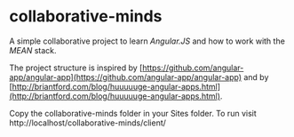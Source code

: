 collaborative-minds
===================

A simple collaborative project to learn *Angular.JS* and how to work with the *MEAN* stack.

The project structure is inspired by [https://github.com/angular-app/angular-app](https://github.com/angular-app/angular-app) and by [http://briantford.com/blog/huuuuuge-angular-apps.html](http://briantford.com/blog/huuuuuge-angular-apps.html).

Copy the collaborative-minds folder in your Sites folder. To run visit http://localhost/collaborative-minds/client/


